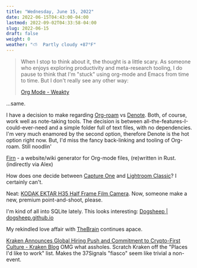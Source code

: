 ```yaml
---
title: "Wednesday, June 15, 2022"
date: 2022-06-15T04:43:00-04:00
lastmod: 2022-09-02T04:33:58-04:00
slug: 2022-06-15
draft: false
weight: 0
weather: "⛅️  Partly cloudy +87°F"
---
```


> When I stop to think about it, the thought is a little scary. As someone who enjoys exploring productivity and meta-research tooling, I do pause to think that I'm "stuck" using org-mode and Emacs from time to time. But I don't really see any other way:
>
> [Org Mode - Weakty](https://weakty.com/org-mode)

...same.

I have a decision to make regarding [Org-roam](https://www.orgroam.com) vs [Denote](https://protesilaos.com/emacs/denote). Both, of course, work well as note-taking tools. The decision is between all-the-features-I-could-ever-need and a simple folder full of text files, with no dependencies. I'm very much enamored by the second option, therefore Denote is the hot option right now. But, I'd miss the fancy back-linking and tooling of Org-roam. Still noodlin'

[Firn](https://theiceshelf.com/firn) - a website/wiki generator for Org-mode files, (re)written in Rust. (indirectly via Alex)

How does one decide between [Capture One](https://www.captureone.com/en) and [Lightroom Classic](https://www.adobe.com/products/photoshop-lightroom-classic.html)? I certainly can't.

Neat: [KODAK EKTAR H35 Half Frame Film Camera](https://retopro.co/collections/all/products/kodak-ektar-h35-half-frame-film-camera-br-brown). Now, someone make a new, premium point-and-shoot, please.

I'm kind of all into SQLite lately. This looks interesting: [Dogsheep | dogsheep.github.io](https://dogsheep.github.io/)

My rekindled love affair with [TheBrain](https://thebrain.com) continues apace.

[Kraken Announces Global Hiring Push and Commitment to Crypto-First Culture - Kraken Blog](https://blog.kraken.com/post/14372/kraken-announces-global-hiring-push-and-commitment-to-crypto-first-culture/) OMG what assholes. Scratch Kraken off the "Places I'd like to work" list. Makes the 37Signals "fiasco" seem like trivial a non-event.

[//]: # "Exported with love from a post written in Org mode"
[//]: # "- https://github.com/kaushalmodi/ox-hugo"
